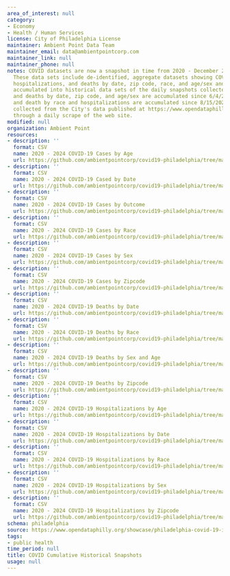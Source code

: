 ```yaml
---
area_of_interest: null
category:
- Economy
- Health / Human Services
license: City of Philadelphia License
maintainer: Ambient Point Data Team
maintainer_email: data@ambientpointcorp.com
maintainer_link: null
maintainer_phone: null
notes: COVID datasets are now a snapshot in time from 2020 - December 2024.
  These data sets include de-identified, aggregate datasets showing COVID-19 cases,
  hospitalizations, and deaths by date, zip code, race, and age/sex and are made available
  accumulated into historical data sets of the daily snapshots collected. The cases
  and deaths by date, zip code, and age/sex are accumulated since 6/4/2020. Cases
  and death by race and hospitalizations are accumulated since 8/15/2020. Data is
  collected from the City's data published at https://www.opendataphilly.org/showcase/philadelphia-covid-19-information
  through a daily scrape of the web site.
modified: null
organization: Ambient Point
resources:
- description: ''
  format: CSV
  name: 2020 - 2024 COVID-19 Cases by Age
  url: https://github.com/ambientpointcorp/covid19-philadelphia/tree/master/cases_by_age
- description: ''
  format: CSV
  name: 2020 - 2024 COVID-19 Cased by Date
  url: https://github.com/ambientpointcorp/covid19-philadelphia/tree/master/cases_by_date
- description: ''
  format: CSV
  name: 2020 - 2024 COVID-19 Cases by Outcome
  url: https://github.com/ambientpointcorp/covid19-philadelphia/tree/master/cases_by_outcome
- description: ''
  format: CSV
  name: 2020 - 2024 COVID-19 Cases by Race
  url: https://github.com/ambientpointcorp/covid19-philadelphia/tree/master/cases_by_race
- description: ''
  format: CSV
  name: 2020 - 2024 COVID-19 Cases by Sex
  url: https://github.com/ambientpointcorp/covid19-philadelphia/tree/master/cases_by_sex
- description: ''
  format: CSV
  name: 2020 - 2024 COVID-19 Cases by Zipcode
  url: https://github.com/ambientpointcorp/covid19-philadelphia/tree/master/cases_by_zipcode
- description: ''
  format: CSV
  name: 2020 - 2024 COVID-19 Deaths by Date
  url: https://github.com/ambientpointcorp/covid19-philadelphia/tree/master/deaths_by_date
- description: ''
  format: CSV
  name: 2020 - 2024 COVID-19 Deaths by Race
  url: https://github.com/ambientpointcorp/covid19-philadelphia/tree/master/deaths_by_race
- description: ''
  format: CSV
  name: 2020 - 2024 COVID-19 Deaths by Sex and Age
  url: https://github.com/ambientpointcorp/covid19-philadelphia/tree/master/deaths_by_sex_age
- description: ''
  format: CSV
  name: 2020 - 2024 COVID-19 Deaths by Zipcode
  url: https://github.com/ambientpointcorp/covid19-philadelphia/tree/master/deaths_by_zipcode
- description: ''
  format: CSV
  name: 2020 - 2024 COVID-19 Hospitalizations by Age
  url: https://github.com/ambientpointcorp/covid19-philadelphia/tree/master/hospitalizations_by_age
- description: ''
  format: CSV
  name: 2020 - 2024 COVID-19 Hospitalizations by Date
  url: https://github.com/ambientpointcorp/covid19-philadelphia/tree/master/hospitalizations_by_date
- description: ''
  format: CSV
  name: 2020 - 2024 COVID-19 Hospitalizations by Race
  url: https://github.com/ambientpointcorp/covid19-philadelphia/tree/master/hospitalizations_by_race
- description: ''
  format: CSV
  name: 2020 - 2024 COVID-19 Hospitalizations by Sex
  url: https://github.com/ambientpointcorp/covid19-philadelphia/tree/master/hospitalizations_by_sex
- description: ''
  format: CSV
  name: 2020 - 2024 COVID-19 Hospitalizations by Zipcode
  url: https://github.com/ambientpointcorp/covid19-philadelphia/tree/master/hospitalizations_by_zipcode
schema: philadelphia
source: https://www.opendataphilly.org/showcase/philadelphia-covid-19-information
tags:
- public health
time_period: null
title: COVID Cumulative Historical Snapshots
usage: null
---
```

